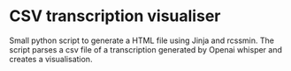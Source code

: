 # CSV transcription visualiser

Small python script to generate a HTML file using Jinja and rcssmin.
The script parses a csv file of a transcription generated by Openai whisper and creates a visualisation.
